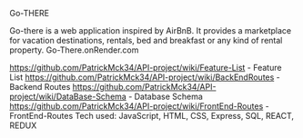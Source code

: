 Go-THERE

Go-there is a web application inspired by AirBnB. It provides a marketplace for vacation destinations, rentals, bed and breakfast or any kind of rental property. Go-There.onRender.com

https://github.com/PatrickMck34/API-project/wiki/Feature-List - Feature List
https://github.com/PatrickMck34/API-project/wiki/BackEndRoutes - Backend Routes
https://github.com/PatrickMck34/API-project/wiki/DataBase-Schema - Database Schema 
https://github.com/PatrickMck34/API-project/wiki/FrontEnd-Routes - FrontEnd-Routes
Tech used:
JavaScript, HTML, CSS, Express, SQL, REACT, REDUX
